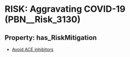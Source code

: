 # RISK: __Aggravating COVID-19__ (PBN__Risk_3130)

## Property: has_RiskMitigation

* [Avoid ACE inhibitors](PBN__Mitigation_1543)

